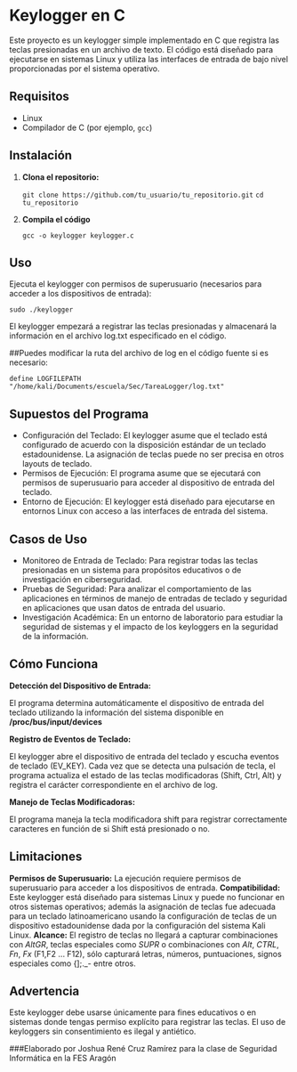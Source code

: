 # Keylogger en C

Este proyecto es un keylogger simple implementado en C que registra las teclas presionadas en un archivo de texto. El código está diseñado para ejecutarse en sistemas Linux y utiliza las interfaces de entrada de bajo nivel proporcionadas por el sistema operativo.

## Requisitos

- Linux
- Compilador de C (por ejemplo, `gcc`)

## Instalación

1. **Clona el repositorio:**

   `git clone https://github.com/tu_usuario/tu_repositorio.git`
   `cd tu_repositorio`
   
3. **Compila el código**

   `gcc -o keylogger keylogger.c`
   
## Uso
Ejecuta el keylogger con permisos de superusuario (necesarios para acceder a los dispositivos de entrada):

  `sudo ./keylogger`
  
El keylogger empezará a registrar las teclas presionadas y almacenará la información en el archivo log.txt especificado en el código.

##Puedes modificar la ruta del archivo de log en el código fuente si es necesario:

`define LOGFILEPATH "/home/kali/Documents/escuela/Sec/TareaLogger/log.txt"`

## Supuestos del Programa

- Configuración del Teclado: El keylogger asume que el teclado está configurado de acuerdo con la disposición estándar de un teclado estadounidense. La asignación de teclas puede no ser precisa en otros layouts de teclado.
- Permisos de Ejecución: El programa asume que se ejecutará con permisos de superusuario para acceder al dispositivo de entrada del teclado.
- Entorno de Ejecución: El keylogger está diseñado para ejecutarse en entornos Linux con acceso a las interfaces de entrada del sistema.

## Casos de Uso

- Monitoreo de Entrada de Teclado: Para registrar todas las teclas presionadas en un sistema para propósitos educativos o de investigación en ciberseguridad.
- Pruebas de Seguridad: Para analizar el comportamiento de las aplicaciones en términos de manejo de entradas de teclado y seguridad en aplicaciones que usan datos de entrada del usuario.
- Investigación Académica: En un entorno de laboratorio para estudiar la seguridad de sistemas y el impacto de los keyloggers en la seguridad de la información.

## Cómo Funciona
**Detección del Dispositivo de Entrada:**

El programa determina automáticamente el dispositivo de entrada del teclado utilizando la información del sistema disponible en __/proc/bus/input/devices__

**Registro de Eventos de Teclado:**

El keylogger abre el dispositivo de entrada del teclado y escucha eventos de teclado (EV_KEY). Cada vez que se detecta una pulsación de tecla, el programa actualiza el estado de las teclas modificadoras (Shift, Ctrl, Alt) y registra el carácter correspondiente en el archivo de log.

**Manejo de Teclas Modificadoras:**

El programa maneja la tecla modificadora shift para registrar correctamente caracteres en función de si Shift está presionado o no.

## Limitaciones
**Permisos de Superusuario:** La ejecución requiere permisos de superusuario para acceder a los dispositivos de entrada.
**Compatibilidad:** Este keylogger está diseñado para sistemas Linux y puede no funcionar en otros sistemas operativos; además la asignación de teclas fue adecuada para un teclado latinoamericano usando la configuración de teclas de un dispositivo estadounidense dada por la configuración del sistema Kali Linux.
**Alcance:** El registro de teclas no llegará a capturar combinaciones con *AltGR*, teclas especiales como *SUPR* o combinaciones con *Alt*, *CTRL*, *Fn*, *Fx* (F1,F2 ... F12), sólo capturará letras, números, puntuaciones, signos especiales como {];._- entre otros.

## Advertencia
Este keylogger debe usarse únicamente para fines educativos o en sistemas donde tengas permiso explícito para registrar las teclas. El uso de keyloggers sin consentimiento es ilegal y antiético.

###Elaborado por Joshua René Cruz Ramírez para la clase de Seguridad Informática en la FES Aragón
